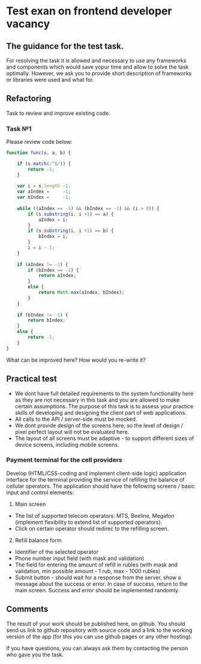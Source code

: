 # Test exan on frontend developer vacancy

## The guidance for the test task.
For resolving the task it is allowed and necessary to use any frameworks and components which would save yopur time and allow to solve the task optimally. However, we ask you to provide short description of frameworks or libraries were used and what for.


## Refactoring

Task to review and improve existing code.

### Task №1

Please review code below:

```javascript
function func(s, a, b) {

	if (s.match(/^$/)) {
		return -1;
	}
	
	var i = s.length -1;
	var aIndex =     -1;
	var bIndex =     -1;
	
	while ((aIndex == -1) && (bIndex == -1) && (i > 0)) {
	    if (s.substring(i, i +1) == a) {
	    	aIndex = i;
    	}
	    if (s.substring(i, i +1) == b) {
	    	bIndex = i;
    	}
	    i = i - 1;
	}
	
	if (aIndex != -1) {
	    if (bIndex == -1) {
	        return aIndex;
	    }
	    else {
	        return Math.max(aIndex, bIndex);
	    }
	}
	
	if (bIndex != -1) {
	    return bIndex;
	}
	else {
	    return -1;
	}
}
```

What can be improved here? How would you re-write it?


## Practical test

 - We dont have full detailed requirements to the system functionality here as they are not necessary in this task and you are allowed to make certain assumptions. The purpose of this task is to assess your practice skills of developing and designing the client part of web applications.
 - All calls to the API / server-side must be mocked.
 - We dont provide design of the screens here, so the level of design / pixel perfect layout will not be evaluated here.
 - The layout of all screens must be adaptive - to support different sizes of device screens, including mobile screens.

### Payment terminal for the cell providers 

Develop (HTML/CSS-coding and implement client-side logic) application interface for the terminal providing the service of refilling the balance of cellular operators. The application should have the following screens / basic input and control elements:

1. Main screen
 - The list of supported telecom operators: MTS, Beeline, Megafon (implement flexibility to extend list of supported operators).
 - Click on certain operator should redirec to the refilling screen.
2. Refill balance form
 - Identifier of the selected operator
 - Phone number input field (with mask and validation)
 - The field for entering the amount of refill in rubles (with mask and validation, min possible amount - 1 rub, max - 1000 rubles)
 - Submit button - should wait for a response from the server, show a message about the success or error. In case of success, return to the main screen. Success and error should be implemented randomly.
 

## Comments

The result of your work should be published here, on github. You should send us link to github repository with source code and a link to the working version of the app (for this you can use github pages or any other hosting).

If you have questions, you can always ask them by contacting the person who gave you the task.
